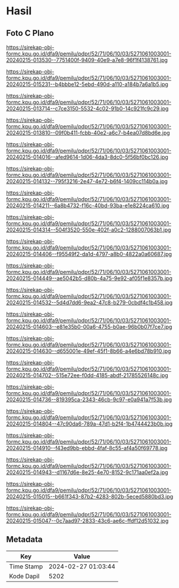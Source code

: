 # Hasil

## Foto C Plano

https://sirekap-obj-formc.kpu.go.id/dfa9/pemilu/pdpr/52/71/06/10/03/5271061003001-20240215-013530--7751400f-9409-40e9-a7e8-96f1f4138761.jpg

https://sirekap-obj-formc.kpu.go.id/dfa9/pemilu/pdpr/52/71/06/10/03/5271061003001-20240215-015231--b4bbbe12-5ebd-490d-a110-a184b7a6a1b5.jpg

https://sirekap-obj-formc.kpu.go.id/dfa9/pemilu/pdpr/52/71/06/10/03/5271061003001-20240215-013714--c7ce3150-5532-4c02-91b0-14c921fc9c29.jpg

https://sirekap-obj-formc.kpu.go.id/dfa9/pemilu/pdpr/52/71/06/10/03/5271061003001-20240215-013810--09f0b411-fcbb-40e2-a6c7-b4ea07d8bd6e.jpg

https://sirekap-obj-formc.kpu.go.id/dfa9/pemilu/pdpr/52/71/06/10/03/5271061003001-20240215-014016--afed9614-1d06-4da3-8dc0-5f56bf0bc126.jpg

https://sirekap-obj-formc.kpu.go.id/dfa9/pemilu/pdpr/52/71/06/10/03/5271061003001-20240215-014132--795f3216-2e47-4e72-b6f4-1409cc114b0a.jpg

https://sirekap-obj-formc.kpu.go.id/dfa9/pemilu/pdpr/52/71/06/10/03/5271061003001-20240215-014211--6a8b4732-f16c-40bd-93ba-e1e8224ca610.jpg

https://sirekap-obj-formc.kpu.go.id/dfa9/pemilu/pdpr/52/71/06/10/03/5271061003001-20240215-014314--504f3520-550e-402f-a0c2-1288007063b1.jpg

https://sirekap-obj-formc.kpu.go.id/dfa9/pemilu/pdpr/52/71/06/10/03/5271061003001-20240215-014406--f95549f2-da1d-4797-a8b0-4822a0a60687.jpg

https://sirekap-obj-formc.kpu.go.id/dfa9/pemilu/pdpr/52/71/06/10/03/5271061003001-20240215-014449--ae5042b5-d80b-4a75-9e92-af05f1e8357b.jpg

https://sirekap-obj-formc.kpu.go.id/dfa9/pemilu/pdpr/52/71/06/10/03/5271061003001-20240215-014532--5d4d7dd6-9ea2-47c8-b279-0cbdf4c1b458.jpg

https://sirekap-obj-formc.kpu.go.id/dfa9/pemilu/pdpr/52/71/06/10/03/5271061003001-20240215-014603--e81e35b0-00a6-4755-b0ae-96b0b07f7ce7.jpg

https://sirekap-obj-formc.kpu.go.id/dfa9/pemilu/pdpr/52/71/06/10/03/5271061003001-20240215-014630--d655001e-49ef-45f1-8b66-a4e6bd78b910.jpg

https://sirekap-obj-formc.kpu.go.id/dfa9/pemilu/pdpr/52/71/06/10/03/5271061003001-20240215-014702--515e72ee-f0dd-4185-abdf-21785526148c.jpg

https://sirekap-obj-formc.kpu.go.id/dfa9/pemilu/pdpr/52/71/06/10/03/5271061003001-20240215-014736--819395ca-2343-46cb-9c97-e0a941a7f53b.jpg

https://sirekap-obj-formc.kpu.go.id/dfa9/pemilu/pdpr/52/71/06/10/03/5271061003001-20240215-014804--47c90da6-789a-47d1-b2f4-1b4744423b0b.jpg

https://sirekap-obj-formc.kpu.go.id/dfa9/pemilu/pdpr/52/71/06/10/03/5271061003001-20240215-014910--f43ed9bb-ebbd-4faf-8c55-af4a50f69778.jpg

https://sirekap-obj-formc.kpu.go.id/dfa9/pemilu/pdpr/52/71/06/10/03/5271061003001-20240215-014943--d1167d6e-8e25-4e70-8152-9c171aa0ef2a.jpg

https://sirekap-obj-formc.kpu.go.id/dfa9/pemilu/pdpr/52/71/06/10/03/5271061003001-20240215-015015--b661f343-87b2-4283-802b-5eced5880bd3.jpg

https://sirekap-obj-formc.kpu.go.id/dfa9/pemilu/pdpr/52/71/06/10/03/5271061003001-20240215-015047--0c7aad97-2833-43c6-ae6c-ffdf12d51032.jpg


## Metadata

| Key        | Value               |
| ---------- | ------------------- |
| Time Stamp | 2024-02-27 01:03:44 |
| Kode Dapil | 5202                |



